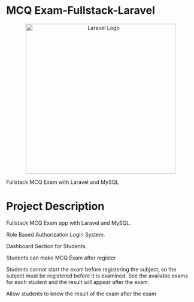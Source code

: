#  MCQ Exam-Fullstack-Laravel
<p align="center"><a href="https://laravel.com" target="_blank"><img src="https://raw.githubusercontent.com/laravel/art/master/logo-lockup/5%20SVG/2%20CMYK/1%20Full%20Color/laravel-logolockup-cmyk-red.svg" width="400" alt="Laravel Logo"></a></p>

Fullstack MCQ Exam with Laravel and MySQL

# Project Description
Fullstack  MCQ Exam app with Laravel and MySQL.

Role Based Authorization Login System.

Dashboard Section for Students.

Students can make MCQ Exam after register

Students cannot start the exam before registering the subject, so the subject must be registered before it is examined. See the available exams for each student and the result will appear after the exam.

Allow students to know the result of the exam after the exam
